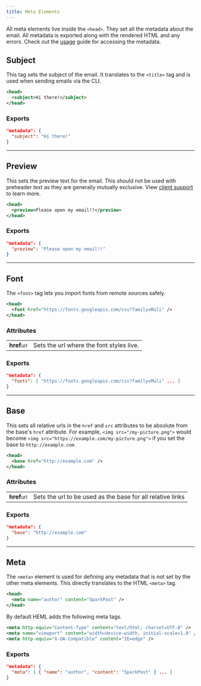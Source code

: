 ```yaml
---
title: Meta Elements
---
```


All meta elements live inside the `<head>`. They set all the metadata about the email. All metadata is exported along with the rendered HTML and any errors. Check out the [usage](/docs/getting-started/usage) guide for accessing the metadata.

## Subject

This tag sets the subject of the email. It translates to the `<title>` tag and is used when sending emails via the CLI.

```xml
<head>
  <subject>Hi there!</subject>
</head>
```

### Exports

```json
"metadata": {
  "subject": "Hi there!"
}
```

---

## Preview

This sets the preview text for the email. This should not be used with preheader text as they are generally mutually exclusive. View [client support](https://litmus.com/blog/the-ultimate-guide-to-preview-text-support) to learn more.

```xml
<head>
  <preview>Please open my email!!</preview>
</head>
```

### Exports

```json
"metadata": {
  "preview": "Please open my email!!"
}
```

---

## Font

The `<font>` tag lets you import fonts from remote sources safely.

```xml
<head>
  <font href="https://fonts.googleapis.com/css?family=Muli" />
</head>
```


### Attributes
<div class="attributes-table">

| | |
| --- | --- |
| **href**<small>url</small> | Sets the url where the font styles live. |

</div>

### Exports

```json
"metadata": {
  "fonts": [ "https://fonts.googleapis.com/css?family=Muli" ... ]
}
```

---

## Base

This sets all relative urls in the `href` and `src` attributes to be absolute from the base's `href` attribute. For example, `<img src="/my-picture.png">` would become `<img src="https://example.com/my-picture.png">` if you set the base to `http://example.com`.

```xml
<head>
  <base href="http://example.com" />
</head>
```


### Attributes
<div class="attributes-table">

| | |
| --- | --- |
| **href**<small>url</small> | Sets the url to be used as the base for all relative links |

</div>

### Exports

```json
"metadata": {
  "base": "http://example.com"
}
```

---

## Meta

The `<meta>` element is used for defining any metadata that is not set by the other meta elements. This directly translates to the HTML `<meta>` tag.


```xml
<head>
  <meta name="author" content="SparkPost" />
</head>
```

By default HEML adds the following meta tags.

```xml
<meta http-equiv="Content-Type" content="text/html; charset=UTF-8" />
<meta name="viewport" content="width=device-width, initial-scale=1.0" />
<meta http-equiv="X-UA-Compatible" content="IE=edge" />
```

### Exports

```json
"metadata": {
  "meta": [ { "name": "author", "content": "SparkPost" } ... ]
}
```

